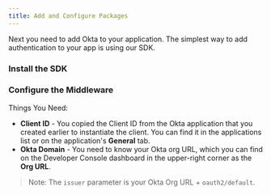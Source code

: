 ```yaml
---
title: Add and Configure Packages
---
```

Next you need to add Okta to your application. The simplest way to add authentication to your app is using our SDK.

### Install the SDK

<StackSelector snippet="installsdk"/>

### Configure the Middleware

Things You Need:

* **Client ID** - You copied the Client ID from the Okta application that you created earlier to instantiate the client. You can find it in the applications list or on the application's **General** tab.
* **Okta Domain** - You need to know your Okta org URL, which you can find on the Developer Console dashboard in the upper-right corner as the **Org URL**.

> Note: The `issuer` parameter is your Okta Org URL + `oauth2/default`.

<StackSelector snippet="configuremid"/>

<NextSectionLink/>

